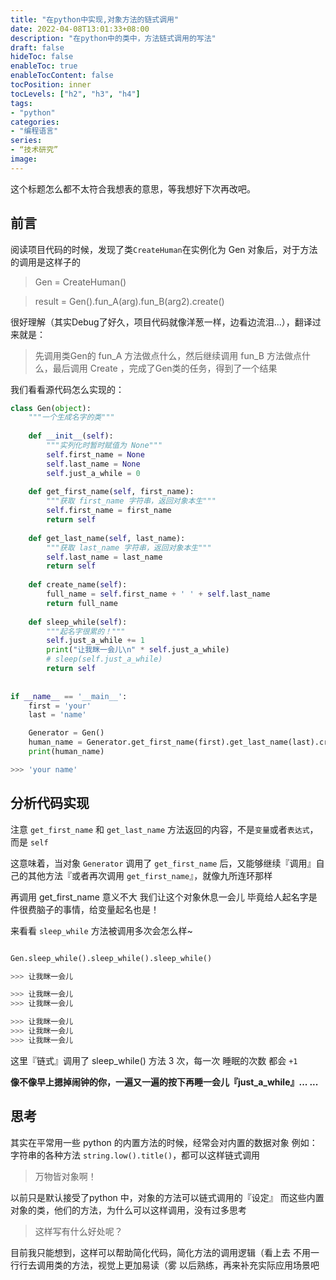 ```yaml
---
title: "在python中实现,对象方法的链式调用"
date: 2022-04-08T13:01:33+08:00
description: "在python中的类中，方法链式调用的写法"
draft: false
hideToc: false
enableToc: true
enableTocContent: false
tocPosition: inner
tocLevels: ["h2", "h3", "h4"]
tags:
- "python"
categories:
- "编程语言"
series:
- “技术研究”
image:
---
```


这个标题怎么都不太符合我想表的意思，等我想好下次再改吧。

## 前言

阅读项目代码的时候，发现了类`CreateHuman`在实例化为 Gen 对象后，对于方法的调用是这样子的

> Gen = CreateHuman()

> result = Gen().fun_A(arg).fun_B(arg2).create()

很好理解（其实Debug了好久，项目代码就像洋葱一样，边看边流泪...），翻译过来就是：

> 先调用类Gen的 fun_A 方法做点什么，然后继续调用 fun_B 方法做点什么，最后调用 Create ，完成了Gen类的任务，得到了一个结果

我们看看源代码怎么实现的：

```python
class Gen(object):
	"""一个生成名字的类"""
	
	def __init__(self):
		"""实列化时暂时赋值为 None"""
		self.first_name = None
		self.last_name = None
		self.just_a_while = 0
		
	def get_first_name(self, first_name):
		"""获取 first_name 字符串，返回对象本生"""
		self.first_name = first_name
		return self
		
	def get_last_name(self, last_name):
		"""获取 last_name 字符串，返回对象本生"""
		self.last_name = last_name
		return self
	
	def create_name(self):
		full_name = self.first_name + ' ' + self.last_name
		return full_name
		
	def sleep_while(self):
		"""起名字很累的！"""
		self.just_a_while += 1
		print("让我眯一会儿\n" * self.just_a_while)
		# sleep(self.just_a_while)
		return self
		
		
if __name__ == '__main__':
	first = 'your'
	last = 'name'

	Generator = Gen()
	human_name = Generator.get_first_name(first).get_last_name(last).create_name()
	print(human_name)

>>> 'your name'
```

## 分析代码实现

注意 `get_first_name` 和 `get_last_name` 方法返回的内容，不是`变量`或者`表达式`，而是 `self` 

这意味着，当对象 `Generator` 调用了 `get_first_name` 后，又能够继续『调用』自己的其他方法『或者再次调用 `get_first_name`』，就像九所连环那样

再调用 get_first_name 意义不大
我们让这个对象休息一会儿
毕竟给人起名字是件很费脑子的事情，给变量起名也是！

来看看 `sleep_while` 方法被调用多次会怎么样~

```python

Gen.sleep_while().sleep_while().sleep_while()

>>> 让我眯一会儿

>>> 让我眯一会儿
>>> 让我眯一会儿

>>> 让我眯一会儿
>>> 让我眯一会儿
>>> 让我眯一会儿

```

这里『链式』调用了 sleep_while() 方法 3 次，每一次 睡眠的次数 都会 `+1`

**像不像早上摁掉闹钟的你，一遍又一遍的按下再睡一会儿『just_a_while』... ...**

## 思考

其实在平常用一些 python 的内置方法的时候，经常会对内置的数据对象
例如：字符串的各种方法 `string.low().title()`，都可以这样链式调用

> 万物皆对象啊！

以前只是默认接受了python 中，对象的方法可以链式调用的『设定』
而这些内置对象的类，他们的方法，为什么可以这样调用，没有过多思考

> 这样写有什么好处呢？

目前我只能想到，这样可以帮助简化代码，简化方法的调用逻辑（看上去
不用一行行去调用类的方法，视觉上更加易读（雾
以后熟练，再来补充实际应用场景吧
